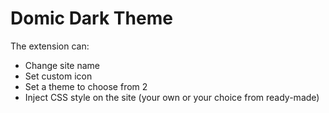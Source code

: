# Domic Dark Theme

The extension can:
- Change site name
- Set custom icon
- Set a theme to choose from 2
- Inject CSS style on the site (your own or your choice from ready-made)
